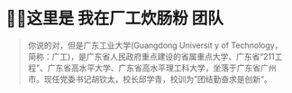# 👨‍🔧这里是 我在厂工炊肠粉 团队

> 你说的对，但是广东工业大学(Guangdong Universit y of Technology，简称：广工)，是广东省人民政府重点建设的省属重点大学、广东省“211工程”、广东省高水平大学、广东省高水平理工科大学，坐落于广东省广州市。现任党委书记胡钦太，校长邱学青，校训为”团结勤奋求是创新“。
